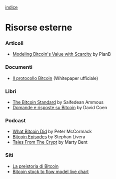 [indice](README.md)
# Risorse esterne
### Articoli
* [Modeling Bitcoin's Value with Scarcity](https://medium.com/@100trillionUSD/modeling-bitcoins-value-with-scarcity-91fa0fc03e25) by PlanB

### Documenti
* [Il protocollo Bitcoin](https://bitcoin.org/bitcoin.pdf) (Whitepaper ufficiale)

### Libri
* [The Bitcoin Standard](https://saifedean.com/the-book/) by  Saifedean Ammous
* [Domande e risposte su Bitcoin](https://qabitcoin.davidcoen.it/product/domande-e-risposte-su-bitcoin-versione-cartacea/) by David Coen

### Podcast
* [What Bitcoin Did](https://www.whatbitcoindid.com/) by Peter McCormack
* [Bitcoin Episodes](https://stephanlivera.com/episodes/) by Stephan Livera
* [Tales From The Crypt](https://tftc.io/podcasts/) by Marty Bent

### Siti
* [La preistoria di Bitcoin](https://btc.onosendai.eu/prehistory)
* [Bitcoin stock to flow model live chart](https://digitalik.net/btc/)
